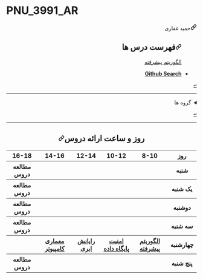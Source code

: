 # PNU_3991_AR
<div dir="rtl">
<a id="user-content-حمید غفاری" class="anchor" aria-hidden="true" href="#حمید غفاری"><svg class="octicon octicon-link" viewBox="0 0 16 16" version="1.1" width="16" height="16" aria-hidden="true"><path fill-rule="evenodd" d="M7.775 3.275a.75.75 0 001.06 1.06l1.25-1.25a2 2 0 112.83 2.83l-2.5 2.5a2 2 0 01-2.83 0 .75.75 0 00-1.06 1.06 3.5 3.5 0 004.95 0l2.5-2.5a3.5 3.5 0 00-4.95-4.95l-1.25 1.25zm-4.69 9.64a2 2 0 010-2.83l2.5-2.5a2 2 0 012.83 0 .75.75 0 001.06-1.06 3.5 3.5 0 00-4.95 0l-2.5 2.5a3.5 3.5 0 004.95 4.95l1.25-1.25a.75.75 0 00-1.06-1.06l-1.25 1.25a2 2 0 01-2.83 0z"></path></svg></a>حمید غفاری</h1>
<ul>
  <h2><a id="user-content-فهرست-درس-ها" class="anchor" aria-hidden="true" href="#فهرست-درس-ها"><svg class="octicon octicon-link" viewBox="0 0 16 16" version="1.1" width="16" height="16" aria-hidden="true"><path fill-rule="evenodd" d="M7.775 3.275a.75.75 0 001.06 1.06l1.25-1.25a2 2 0 112.83 2.83l-2.5 2.5a2 2 0 01-2.83 0 .75.75 0 00-1.06 1.06 3.5 3.5 0 004.95 0l2.5-2.5a3.5 3.5 0 00-4.95-4.95l-1.25 1.25zm-4.69 9.64a2 2 0 010-2.83l2.5-2.5a2 2 0 012.83 0 .75.75 0 001.06-1.06 3.5 3.5 0 00-4.95 0l-2.5 2.5a3.5 3.5 0 004.95 4.95l1.25-1.25a.75.75 0 00-1.06-1.06l-1.25 1.25a2 2 0 01-2.83 0z"></path></svg></a>فهرست درس ها</h2>
<p><a href="https://github.com/AliRazavi-edu/PNU_3991/tree/master/_MSc/AdvancedAlgorithms#TOC">	الگوریتم پیشرفته	</a>
<br>




<li><a href="https://github.com/hamidghaffarii/PNU_3991/blob/main/README.md"><strong>Github Search</strong></a></li>
</ul>
<p><a href="#TOC"><kbd><g-emoji class="g-emoji" alias="leftwards_arrow_with_hook" fallback-src="https://github.githubassets.com/images/icons/emoji/unicode/21a9.png">↩</g-emoji></kbd></a></p>
</details>
<hr>
<p><a name="user-content-groups"></a></p>
<details>
    <summary>گروه ها</summary>
<h2><a id="user-content-گروه-ها" class="anchor" aria-hidden="true" href="#گروه-ها"><svg class="octicon octicon-link" viewBox="0 0 16 16" version="1.1" width="16" height="16" aria-hidden="true"><path fill-rule="evenodd" d="M7.775 3.275a.75.75 0 001.06 1.06l1.25-1.25a2 2 0 112.83 2.83l-2.5 2.5a2 2 0 01-2.83 0 .75.75 0 00-1.06 1.06 3.5 3.5 0 004.95 0l2.5-2.5a3.5 3.5 0 00-4.95-4.95l-1.25 1.25zm-4.69 9.64a2 2 0 010-2.83l2.5-2.5a2 2 0 012.83 0 .75.75 0 001.06-1.06 3.5 3.5 0 00-4.95 0l-2.5 2.5a3.5 3.5 0 004.95 4.95l1.25-1.25a.75.75 0 00-1.06-1.06l-1.25 1.25a2 2 0 01-2.83 0z"></path></svg></a>گروه ها</h2>






</ol>
<p><a name="user-content-g-a02"></a></p>
<ol start="2">
<li>G-A02
<ol>
<li><a href="https://github.com/AliRazavi-edu/PNU_3991/tree/master/_MSc/AdvancedAlgorithms/09_%D8%AD%D9%85%D9%8A%D8%AF%20%D8%BA%D9%81%D8%A7%D8%B1%D9%8A">_AdvAlg-09_حميد غفاري</a></li>
<li><a href="https://github.com/AliRazavi-edu/PNU_3991/tree/master/_MSc/AdvancedAlgorithms/1115025_01/09_%D9%85%D8%B5%D8%B7%D9%81%D9%8A%20%D8%B2%D8%A7%D8%B1%D8%B9%20%D8%AF%D8%B3%D8%AA%D9%86%D8%A7%D8%A6%D9%8A">_AdvAlg-09_مصطفي زارع دستنائي</a></li>
<li><a href="https://github.com/AliRazavi-edu/PNU_3991/tree/master/_MSc/AdvancedAlgorithms/1115025_01/10_%D9%85%D8%AD%D9%85%D9%88%D8%AF%20%D8%B3%D9%82%D8%B1%D8%AC%D9%88%D9%82%D9%8A">_AdvAlg-10_محمود سقرجوقي</a></li>
</ol>
</li>
  



</details>
<p><a href="#TOC"><kbd><g-emoji class="g-emoji" alias="leftwards_arrow_with_hook" fallback-src="https://github.githubassets.com/images/icons/emoji/unicode/21a9.png">↩</g-emoji></kbd></a></p>
</div>
</article>
      </div>
  </div>



  </div>
</div>

  
  </div>

  </div>






</ol>
<hr>
<div align="center">
<h2><a id="user-content-روز-و-ساعت-ارائه-دروس" class="anchor" aria-hidden="true" href="#روز-و-ساعت-ارائه-دروس"><svg class="octicon octicon-link" viewBox="0 0 16 16" version="1.1" width="16" height="16" aria-hidden="true"><path fill-rule="evenodd" d="M7.775 3.275a.75.75 0 001.06 1.06l1.25-1.25a2 2 0 112.83 2.83l-2.5 2.5a2 2 0 01-2.83 0 .75.75 0 00-1.06 1.06 3.5 3.5 0 004.95 0l2.5-2.5a3.5 3.5 0 00-4.95-4.95l-1.25 1.25zm-4.69 9.64a2 2 0 010-2.83l2.5-2.5a2 2 0 012.83 0 .75.75 0 001.06-1.06 3.5 3.5 0 00-4.95 0l-2.5 2.5a3.5 3.5 0 004.95 4.95l1.25-1.25a.75.75 0 00-1.06-1.06l-1.25 1.25a2 2 0 01-2.83 0z"></path></svg></a>روز و ساعت ارائه دروس</h2>
</div>
<div dir="ltr">
  
  <table>
  <tbody><tr>
    <th>16-18</th>
    <th>14-16</th>
    <th>12-14</th>
    <th>10-12</th>
    <th>8-10</th>
    <th>روز</th>
  </tr>
  <tr>
    <th>مطالعه دروس </th>
    <th> </th>
    <th> </th>
    <th></th>
    <th> </th>
    <th>شنبه</th>
  </tr>
   <tr>
    <th>مطالعه دروس</th>
    <th></th>
    <th></th>
    <th></th>
    <th> </th>
    <th>یک شنبه</th>
  </tr>
   <tr>
     <th> مطالعه دروس </th>
     <th> </th>
     <th> </th>
    <th></th> 
    <th></th>
  <th>دوشنبه</th>
  </tr>
   <tr>
    <th>مطالعه دروس</th>
    <th></th>
    <th></th>
    <th></th>
    <th></th>
    <th>سه شنبه</th>
  </tr>
     <tr>
    <th></th>
     <th><a href="https://github.com/hamidghaffarii/-./blob/main/README.md">	معماری کامپیوتر	</a> </th>
     <th><a href="https://github.com/hamidghaffarii/-1/blob/main/README.md">	رایانش ابری	</a></th>
     <th> <a href="https://github.com/hamidghaffarii/-2/blob/main/README.md">	امنیت پایگاه داده	</a></th>
    <th><a href="https://github.com/AliRazavi-edu/PNU_3991/tree/master/_MSc/AdvancedAlgorithms#TOC">	الگوریتم پیشرفته	</a></th>
    <th>چهارشنبه</th>
  </tr>
    
   <tr>
    <th>مطالعه دروس</th>
    <th></th>
    <th></th>
    <th></th>
     <th> </th>
    <th>پنج شنبه</th>
  </tr>
  
</tbody></table>
</div>
</div></article>
      </div>
  </div>
